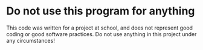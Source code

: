 # Do not use this program for anything
This code was written for a project at school, and does not represent good coding or good software practices.
Do not use anything in this project under any circumstances!